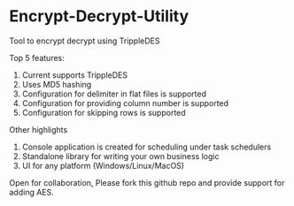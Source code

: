 # Encrypt-Decrypt-Utility
Tool to encrypt decrypt using TrippleDES

Top 5 features:
1.	Current supports TrippleDES
2.	Uses MD5 hashing
3.	Configuration for delimiter in flat files is supported
4.	Configuration for providing column number is supported
5.	Configuration for skipping rows is supported

Other highlights
1.	Console application is created for scheduling under task schedulers
2.	Standalone library for writing your own business logic
3.	UI for any platform (Windows/Linux/MacOS)

Open for collaboration, Please fork this github repo and provide support for adding AES.
